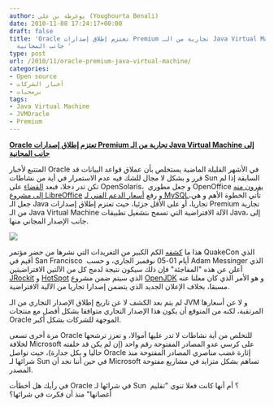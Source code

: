 ```yaml
---
author: يوغرطة بن علي (Youghourta Benali)
date: 2010-11-08 17:24:17+00:00
draft: false
title: 'Oracle تعتزم إطلاق إصدارات Premium تجارية من الـ Java Virtual Machine إلى
  جانب المجانية '
type: post
url: /2010/11/oracle-premium-java-virtual-machine/
categories:
- Open source
- أخبار الشركات
- برمجيات
tags:
- Java Virtual Machine
- JVMOracle
- Premium
---
```


**[Oracle تعتزم إطلاق إصدارات Premium تجارية من الـ Java Virtual Machine إلى جانب المجانية](http://www.it-scoop.com/2010/11/oracle-premium-java-virtual-machine)**




المتتبع لأخبار Oracle في الأشهر القليلة الماضية يستخلص بأن عملاق قواعد البيانات قد قرر و بشكل لا مجال للشك فيه عدم الاستمرار في أية من نشاطات Sun السابقة إذا لم تكن تدر دخلا، فبعد [القضاء](http://www.it-scoop.com/2010/08/open-solaris-board-resigns/) على OpenSolaris،  و جعل مطوري OpenOffice [يفرون منه إلى مشروع LibreOffice](http://www.it-scoop.com/2010/09/the-document-foundation-libreoffice/) و رفع [أسعار الدعم الفني لـ MySQL](http://www.it-scoop.com/2010/11/oracle-mysql-price/)،تأتي الخطوة الأهم و هي جعل الـ Java تجاريا، أو على الأقل جزئيا، حيث تعتزم إطلاق إصدارات Premium تجارية من الـ Java Virtual Machine الآلة الافتراضية التي تسمح بتشغيل تطبيقات Java، إلى جانب الإصدار المجاني منها.




[![](http://www.it-scoop.com/wp-content/uploads/2010/11/Java-Money-225x300.png)
](http://www.it-scoop.com/2010/11/oracle-premium-java-virtual-machine)


هذا ما [كشفه](http://www.jroller.com/scolebourne/entry/premium_jvm_open_jvm_proposal) الكم الكبير من التغريدات التي نشرها من حضر مؤتمر QuakeCon الذي أقيم في San Francisco  أيام 01-05 نوفمبر الجاري، و حسب Adam Messinger الذي أعلن عن هذه "المفاجئة" فإن ذلك سيكون نتيجة لدمج كل من الآلتين الافتراضيتين [JRockit](http://en.wikipedia.org/wiki/JRockit) و [HotSpot](http://en.wikipedia.org/wiki/HotSpot) الذي سيتم ضمن مشروع [OpenJDK](http://en.wikipedia.org/wiki/OpenJDK) و هو الأمر الذي كان معلنا عنه مسبقا، بخلاف الإعلان الجديد الذي يتضمن إصدارا تجاريا من الآلية الافتراضية.

لم يتم بعد الكشف لا عن تاريخ إطلاق الإصدار التجاري من الـ JVM و لا عن أسعارها المرتقبة، لكنه من المتوقع أن يكون هذا الإصدار التجاري متوافقا بشكل أفضل مع منتجات Oracle الموجهة للشركات بشكل أكبر.

مرة أخرى تسعى Oracle للتخلص من أية نشاطات لا تدر عليها أموالا، و تعزز ترشحها لخلافة Microsoft على كرسي عدو المصادر المفتوحة رقم واحد (إن لم يكن قد خلفته حاليا و بكل جدارة)، حيث تواصل Oracle إثارة غضب مناصري المصادر المفتوحة منذ شرائها لـ Sun في حين أننا نجد أن Microsoft تساهم بشكل متزايد في مشاريع مفتوحة المصدر.

في رأيك هل أخطأت Oracle في شرائها لـ Sun  ؟ أم أنها كانت فعلا تنوي "تقليم أغصانها" منذ أن فكرت في شرائها؟

